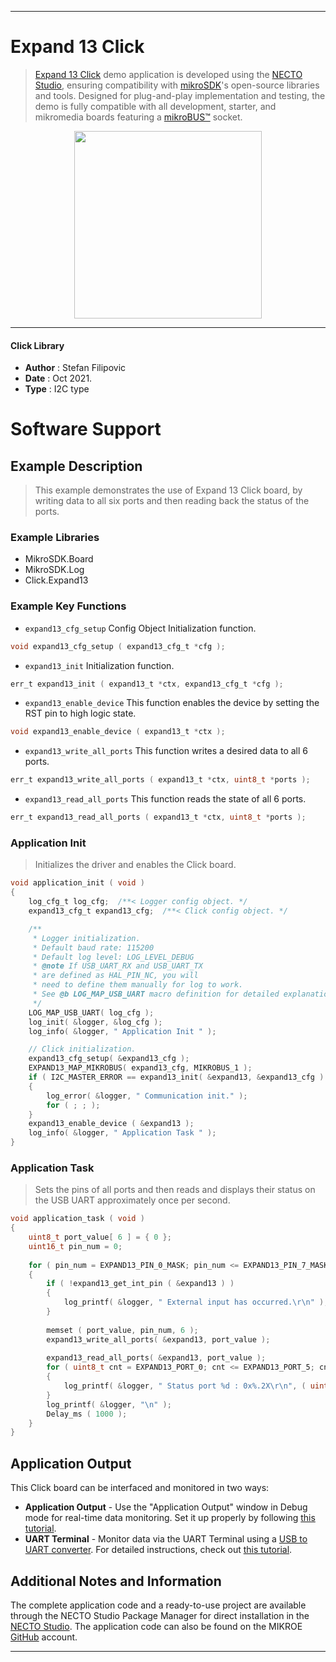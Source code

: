
---
# Expand 13 Click

> [Expand 13 Click](https://www.mikroe.com/?pid_product=MIKROE-4887) demo application is developed using
the [NECTO Studio](https://www.mikroe.com/necto), ensuring compatibility with [mikroSDK](https://www.mikroe.com/mikrosdk)'s
open-source libraries and tools. Designed for plug-and-play implementation and testing, the demo is fully compatible with
all development, starter, and mikromedia boards featuring a [mikroBUS&trade;](https://www.mikroe.com/mikrobus) socket.

<p align="center">
  <img src="https://www.mikroe.com/?pid_product=MIKROE-4887&image=1" height=300px>
</p>

---

#### Click Library

- **Author**        : Stefan Filipovic
- **Date**          : Oct 2021.
- **Type**          : I2C type

# Software Support

## Example Description

> This example demonstrates the use of Expand 13 Click board, by writing data to all six ports and then reading back the status of the ports. 

### Example Libraries

- MikroSDK.Board
- MikroSDK.Log
- Click.Expand13

### Example Key Functions

- `expand13_cfg_setup` Config Object Initialization function.
```c
void expand13_cfg_setup ( expand13_cfg_t *cfg );
```

- `expand13_init` Initialization function.
```c
err_t expand13_init ( expand13_t *ctx, expand13_cfg_t *cfg );
```

- `expand13_enable_device` This function enables the device by setting the RST pin to high logic state.
```c
void expand13_enable_device ( expand13_t *ctx );
```

- `expand13_write_all_ports` This function writes a desired data to all 6 ports.
```c
err_t expand13_write_all_ports ( expand13_t *ctx, uint8_t *ports );
```

- `expand13_read_all_ports` This function reads the state of all 6 ports.
```c
err_t expand13_read_all_ports ( expand13_t *ctx, uint8_t *ports );
```

### Application Init

> Initializes the driver and enables the Click board.

```c
void application_init ( void )
{
    log_cfg_t log_cfg;  /**< Logger config object. */
    expand13_cfg_t expand13_cfg;  /**< Click config object. */

    /** 
     * Logger initialization.
     * Default baud rate: 115200
     * Default log level: LOG_LEVEL_DEBUG
     * @note If USB_UART_RX and USB_UART_TX 
     * are defined as HAL_PIN_NC, you will 
     * need to define them manually for log to work. 
     * See @b LOG_MAP_USB_UART macro definition for detailed explanation.
     */
    LOG_MAP_USB_UART( log_cfg );
    log_init( &logger, &log_cfg );
    log_info( &logger, " Application Init " );

    // Click initialization.
    expand13_cfg_setup( &expand13_cfg );
    EXPAND13_MAP_MIKROBUS( expand13_cfg, MIKROBUS_1 );
    if ( I2C_MASTER_ERROR == expand13_init( &expand13, &expand13_cfg ) ) 
    {
        log_error( &logger, " Communication init." );
        for ( ; ; );
    }
    expand13_enable_device ( &expand13 );
    log_info( &logger, " Application Task " );
}
```

### Application Task

> Sets the pins of all ports and then reads and displays their status on the USB UART approximately once per second.

```c
void application_task ( void )
{
    uint8_t port_value[ 6 ] = { 0 };
    uint16_t pin_num = 0;
  
    for ( pin_num = EXPAND13_PIN_0_MASK; pin_num <= EXPAND13_PIN_7_MASK; pin_num <<= 1 )
    {
        if ( !expand13_get_int_pin ( &expand13 ) )
        {
            log_printf( &logger, " External input has occurred.\r\n" );
        }
        
        memset ( port_value, pin_num, 6 );
        expand13_write_all_ports( &expand13, port_value );
        
        expand13_read_all_ports( &expand13, port_value );
        for ( uint8_t cnt = EXPAND13_PORT_0; cnt <= EXPAND13_PORT_5; cnt++ )
        {
            log_printf( &logger, " Status port %d : 0x%.2X\r\n", ( uint16_t ) cnt, ( uint16_t ) port_value[ cnt ] );
        }
        log_printf( &logger, "\n" );
        Delay_ms ( 1000 );
    }
}
```

## Application Output

This Click board can be interfaced and monitored in two ways:
- **Application Output** - Use the "Application Output" window in Debug mode for real-time data monitoring.
Set it up properly by following [this tutorial](https://www.youtube.com/watch?v=ta5yyk1Woy4).
- **UART Terminal** - Monitor data via the UART Terminal using
a [USB to UART converter](https://www.mikroe.com/click/interface/usb?interface*=uart,uart). For detailed instructions,
check out [this tutorial](https://help.mikroe.com/necto/v2/Getting%20Started/Tools/UARTTerminalTool).

## Additional Notes and Information

The complete application code and a ready-to-use project are available through the NECTO Studio Package Manager for 
direct installation in the [NECTO Studio](https://www.mikroe.com/necto). The application code can also be found on
the MIKROE [GitHub](https://github.com/MikroElektronika/mikrosdk_click_v2) account.

---
